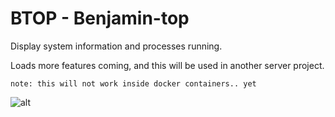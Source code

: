 # BTOP - Benjamin-top

Display system information and processes running. 

Loads more features coming, and this will be used in another server project.

`note: this will not work inside docker containers.. yet`

![alt](https://i.imgur.com/UWrxPO7.gif)
